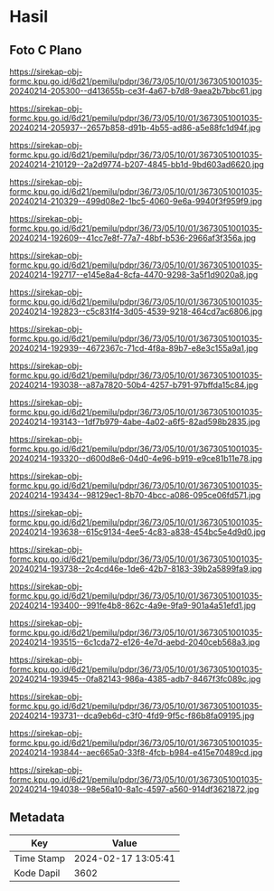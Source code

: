 # Hasil

## Foto C Plano

https://sirekap-obj-formc.kpu.go.id/6d21/pemilu/pdpr/36/73/05/10/01/3673051001035-20240214-205300--d413655b-ce3f-4a67-b7d8-9aea2b7bbc61.jpg

https://sirekap-obj-formc.kpu.go.id/6d21/pemilu/pdpr/36/73/05/10/01/3673051001035-20240214-205937--2657b858-d91b-4b55-ad86-a5e88fc1d94f.jpg

https://sirekap-obj-formc.kpu.go.id/6d21/pemilu/pdpr/36/73/05/10/01/3673051001035-20240214-210129--2a2d9774-b207-4845-bb1d-9bd603ad6620.jpg

https://sirekap-obj-formc.kpu.go.id/6d21/pemilu/pdpr/36/73/05/10/01/3673051001035-20240214-210329--499d08e2-1bc5-4060-9e6a-9940f3f959f9.jpg

https://sirekap-obj-formc.kpu.go.id/6d21/pemilu/pdpr/36/73/05/10/01/3673051001035-20240214-192609--41cc7e8f-77a7-48bf-b536-2966af3f356a.jpg

https://sirekap-obj-formc.kpu.go.id/6d21/pemilu/pdpr/36/73/05/10/01/3673051001035-20240214-192717--e145e8a4-8cfa-4470-9298-3a5f1d9020a8.jpg

https://sirekap-obj-formc.kpu.go.id/6d21/pemilu/pdpr/36/73/05/10/01/3673051001035-20240214-192823--c5c831f4-3d05-4539-9218-464cd7ac6806.jpg

https://sirekap-obj-formc.kpu.go.id/6d21/pemilu/pdpr/36/73/05/10/01/3673051001035-20240214-192939--4672367c-71cd-4f8a-89b7-e8e3c155a9a1.jpg

https://sirekap-obj-formc.kpu.go.id/6d21/pemilu/pdpr/36/73/05/10/01/3673051001035-20240214-193038--a87a7820-50b4-4257-b791-97bffda15c84.jpg

https://sirekap-obj-formc.kpu.go.id/6d21/pemilu/pdpr/36/73/05/10/01/3673051001035-20240214-193143--1df7b979-4abe-4a02-a6f5-82ad598b2835.jpg

https://sirekap-obj-formc.kpu.go.id/6d21/pemilu/pdpr/36/73/05/10/01/3673051001035-20240214-193320--d600d8e6-04d0-4e96-b919-e9ce81b11e78.jpg

https://sirekap-obj-formc.kpu.go.id/6d21/pemilu/pdpr/36/73/05/10/01/3673051001035-20240214-193434--98129ec1-8b70-4bcc-a086-095ce06fd571.jpg

https://sirekap-obj-formc.kpu.go.id/6d21/pemilu/pdpr/36/73/05/10/01/3673051001035-20240214-193638--615c9134-4ee5-4c83-a838-454bc5e4d9d0.jpg

https://sirekap-obj-formc.kpu.go.id/6d21/pemilu/pdpr/36/73/05/10/01/3673051001035-20240214-193738--2c4cd46e-1de6-42b7-8183-39b2a5899fa9.jpg

https://sirekap-obj-formc.kpu.go.id/6d21/pemilu/pdpr/36/73/05/10/01/3673051001035-20240214-193400--991fe4b8-862c-4a9e-9fa9-901a4a51efd1.jpg

https://sirekap-obj-formc.kpu.go.id/6d21/pemilu/pdpr/36/73/05/10/01/3673051001035-20240214-193515--6c1cda72-e126-4e7d-aebd-2040ceb568a3.jpg

https://sirekap-obj-formc.kpu.go.id/6d21/pemilu/pdpr/36/73/05/10/01/3673051001035-20240214-193945--0fa82143-986a-4385-adb7-8467f3fc089c.jpg

https://sirekap-obj-formc.kpu.go.id/6d21/pemilu/pdpr/36/73/05/10/01/3673051001035-20240214-193731--dca9eb6d-c3f0-4fd9-9f5c-f86b8fa09195.jpg

https://sirekap-obj-formc.kpu.go.id/6d21/pemilu/pdpr/36/73/05/10/01/3673051001035-20240214-193844--aec665a0-33f8-4fcb-b984-e415e70489cd.jpg

https://sirekap-obj-formc.kpu.go.id/6d21/pemilu/pdpr/36/73/05/10/01/3673051001035-20240214-194038--98e56a10-8a1c-4597-a560-914df3621872.jpg


## Metadata

| Key        | Value               |
| ---------- | ------------------- |
| Time Stamp | 2024-02-17 13:05:41 |
| Kode Dapil | 3602                |



